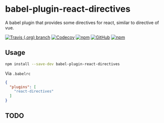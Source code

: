 # babel-plugin-react-directives
A babel plugin that provides some directives for react, similar to directive of vue.


[![Travis (.org) branch](https://img.shields.io/travis/peakchen90/babel-plugin-react-directives/master.svg)](https://travis-ci.org/peakchen90/babel-plugin-react-directives)
[![Codecov](https://img.shields.io/codecov/c/github/peakchen90/babel-plugin-react-directives.svg)](https://codecov.io/gh/peakchen90/babel-plugin-react-directives)
[![npm](https://img.shields.io/npm/v/babel-plugin-react-directives.svg)](https://www.npmjs.com/package/babel-plugin-react-directives)
[![GitHub](https://img.shields.io/github/license/mashape/apistatus.svg)](https://github.com/peakchen90/babel-plugin-react-directives/blob/master/LICENSE)
[![npm](https://img.shields.io/npm/dt/babel-plugin-react-directives.svg)](https://www.npmjs.com/package/babel-plugin-react-directives)


## Usage

```bash
npm install --save-dev babel-plugin-react-directives
```

Via `.babelrc` 
```json
{
  "plugins": [
    "react-directives"
  ]
}
```

## TODO

